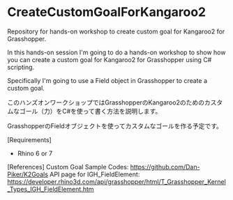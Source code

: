 # CreateCustomGoalForKangaroo2
Repository for hands-on workshop to create custom goal for Kangaroo2 for Grasshopper.

In this hands-on session I'm going to do a hands-on workshop to show how you can create a custom goal for Kangaroo2 for Grasshopper using C# scripting.

Specifically I'm going to use a Field object in Grasshopper to create a custom goal.

このハンズオンワークショップではGrasshopperのKangaroo2のためのカスタムなゴール（力）をC#を使って書く方法を説明します。

GrasshopperのFieldオブジェクトを使ってカスタムなゴールを作る予定です。

[Requirements]
- Rhino 6 or 7

[References]
Custom Goal Sample Codes: https://github.com/Dan-Piker/K2Goals
API page for IGH_FieldElement: https://developer.rhino3d.com/api/grasshopper/html/T_Grasshopper_Kernel_Types_IGH_FieldElement.htm
